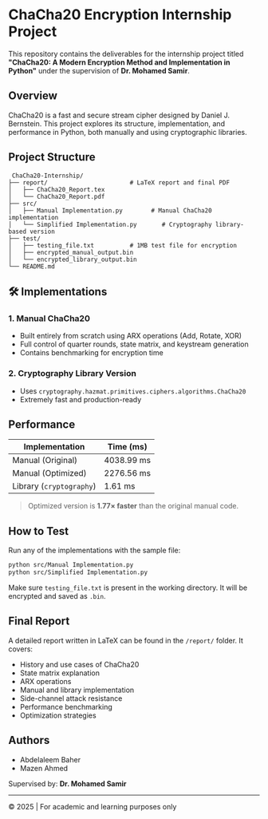 
#  ChaCha20 Encryption Internship Project

This repository contains the deliverables for the internship project titled **"ChaCha20: A Modern Encryption Method and Implementation in Python"** under the supervision of **Dr. Mohamed Samir**.

##  Overview

ChaCha20 is a fast and secure stream cipher designed by Daniel J. Bernstein. This project explores its structure, implementation, and performance in Python, both manually and using cryptographic libraries.

##  Project Structure

```
 ChaCha20-Internship/
├── report/                       # LaTeX report and final PDF
│   ├── ChaCha20_Report.tex
│   └── ChaCha20_Report.pdf
├── src/
│   ├── Manual Implementation.py        # Manual ChaCha20 implementation
│   └── Simplified Implementation.py       # Cryptography library-based version
├── test/
│   ├── testing_file.txt          # 1MB test file for encryption
│   ├── encrypted_manual_output.bin
│   └── encrypted_library_output.bin
└── README.md
```

## 🛠 Implementations

### 1. Manual ChaCha20
- Built entirely from scratch using ARX operations (Add, Rotate, XOR)
- Full control of quarter rounds, state matrix, and keystream generation
- Contains benchmarking for encryption time

### 2. Cryptography Library Version
- Uses `cryptography.hazmat.primitives.ciphers.algorithms.ChaCha20`
- Extremely fast and production-ready

##  Performance

| Implementation          | Time (ms)    |
|-------------------------|--------------|
| Manual (Original)       | 4038.99 ms   |
| Manual (Optimized)      | 2276.56 ms   |
| Library (`cryptography`)| 1.61 ms      |

> Optimized version is **1.77× faster** than the original manual code.

##  How to Test

Run any of the implementations with the sample file:

```bash
python src/Manual Implementation.py
python src/Simplified Implementation.py
```

Make sure `testing_file.txt` is present in the working directory. It will be encrypted and saved as `.bin`.

##  Final Report

A detailed report written in LaTeX can be found in the `/report/` folder. It covers:

- History and use cases of ChaCha20
- State matrix explanation
- ARX operations
- Manual and library implementation
- Side-channel attack resistance
- Performance benchmarking
- Optimization strategies

##  Authors

- Abdelaleem Baher  
- Mazen Ahmed  

Supervised by: **Dr. Mohamed Samir**

---

© 2025 | For academic and learning purposes only
